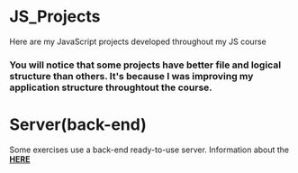 # JS_Projects
Here are my JavaScript projects developed throughout my JS course

### You will notice that some projects have better file and logical structure than others. It's because I was improving my application structure throughtout the course.

# Server(back-end)
Some exercises use a back-end ready-to-use server. Information about the **[HERE](https://github.com/softuni-practice-server/softuni-practice-server)**
